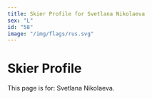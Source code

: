 ```yaml
---
title: Skier Profile for Svetlana Nikolaeva
sex: "L"
id: "58"
image: "/img/flags/rus.svg" 
---
```


# Skier Profile

This page is for: Svetlana Nikolaeva.
    